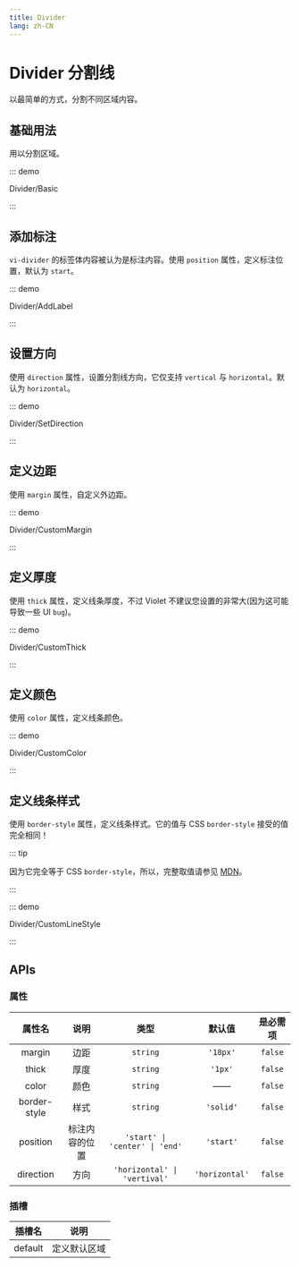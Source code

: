 ```yaml
---
title: Divider
lang: zh-CN
---
```


# Divider 分割线

以最简单的方式，分割不同区域内容。

## 基础用法

用以分割区域。

::: demo

Divider/Basic

:::

## 添加标注

`vi-divider` 的标签体内容被认为是标注内容。使用 `position` 属性，定义标注位置，默认为 `start`。

::: demo

Divider/AddLabel

:::

## 设置方向

使用 `direction` 属性，设置分割线方向，它仅支持 `vertical` 与 `horizontal`。默认为 `horizontal`。

::: demo

Divider/SetDirection

:::

## 定义边距

使用 `margin` 属性，自定义外边距。

::: demo

Divider/CustomMargin

:::

## 定义厚度

使用 `thick` 属性，定义线条厚度，不过 Violet 不建议您设置的非常大(因为这可能导致一些 UI `bug`)。

::: demo

Divider/CustomThick

:::

## 定义颜色

使用 `color` 属性，定义线条颜色。

::: demo

Divider/CustomColor

:::

## 定义线条样式

使用 `border-style` 属性，定义线条样式。它的值与 CSS `border-style` 接受的值完全相同！

::: tip

因为它完全等于 CSS `border-style`，所以，完整取值请参见 [MDN](https://developer.mozilla.org/zh-CN/docs/Web/CSS/border-style)。

:::

::: demo

Divider/CustomLineStyle

:::

## APIs

### 属性

| 属性名 | 说明 | 类型 | 默认值 | 是必需项 |
| :---: | :---: | :---: | :---: | :---: |
| margin | 边距 | `string` | `'18px'` | `false` |
| thick | 厚度 | `string` | `'1px'` | `false` |
| color | 颜色 | `string` | —— | `false` |
| border-style | 样式 | `string` | `'solid'` | `false` |
| position | 标注内容的位置 | `'start' \| 'center' \| 'end'` | `'start'` | `false` |
| direction | 方向 | `'horizontal' \| 'vertival'` | `'horizontal'` | `false` |

### 插槽

| 插槽名 | 说明 |
| :---: | :---: |
| default | 定义默认区域 |